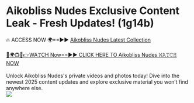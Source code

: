 # Aikobliss Nudes Exclusive Content Leak - Fresh Updates! (1g14b)

🔥 ACCESS NOW 🌍==►► <a href="https://tinyurl.com/yc657z5k" rel="nofollow">Aikobliss Nudes Latest Collection</a>
<br><br>
[🔴🌍📺📱👉WA𝚃CH Now==►► CLICK HERE TO Aikobliss Nudes 𝚆𝙰𝚃𝙲𝙷 NOW](https://tinyurl.com/yc657z5k)
<br><br>
Unlock Aikobliss Nudes's private videos and photos today! Dive into the newest 2025 content updates and explore exclusive material you won’t find anywhere else.
<br>
<a href="https://tinyurl.com/yc657z5k" rel="nofollow" data-target="animated-image.originalLink"><img src="https://camo.githubusercontent.com/8a4f000d20f83aca3bf7ec5f350d767afa0574a8a352519fd8cfa583a6f93a33/68747470733a2f2f692e696d6775722e636f6d2f644a486b345a712e676966" data-canonical-src="https://i.imgur.com/dJHk4Zq.gif" style="max-width: 100%; display: inline-block;" data-target="animated-image.originalImage"></a>
<br>
